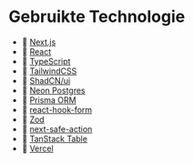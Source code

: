 # Gebruikte Technologie

-   🔗  [Next.js](https://nextjs.org/)
-   🔗  [React](https://react.dev/)
-   🔗  [TypeScript](https://www.typescriptlang.org/)
-   🔗  [TailwindCSS](https://tailwindcss.com/)
-   🔗  [ShadCN/ui](https://ui.shadcn.com/)
-   🔗  [Neon Postgres](https://neon.tech)
-   🔗  [Prisma ORM](https://www.prisma.io/)
-   🔗  [react-hook-form](https://react-hook-form.com/)
-   🔗  [Zod](https://zod.dev/)
-   🔗  [next-safe-action](https://next-safe-action.dev/)
-   🔗  [TanStack Table](https://tanstack.com/table/latest)
-   🔗  [Vercel](https://vercel.com/home)

